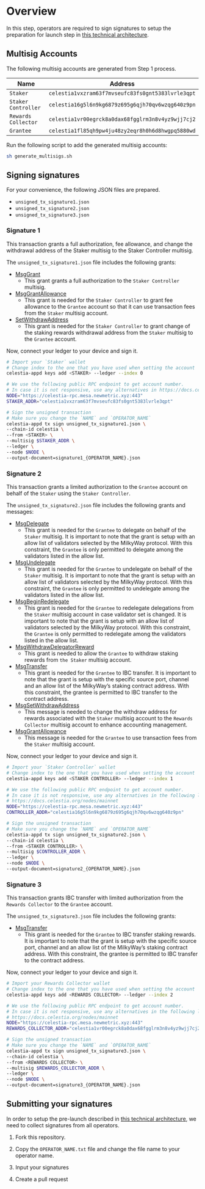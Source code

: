# Overview

In this step, operators are required to sign signatures to setup the preparation for launch step in [this technical architecture](https://github.com/milkyway-labs/architecture).

## Multisig Accounts

The following multisig accounts are generated from Step 1 process.

| Name | Address |
|---|---|
| `Staker`            |`celestia1vxzram63f7mvseufc83fs0gnt5383lvrle3qpt` |
| `Staker Controller` |`celestia16g5l6n9kg6879z695g6qjh70qv6wzqg640z9pn` |
| `Rewards Collector` |`celestia1vr00egrck8a0dax68fgglrm3n8v4yz9wjj7cj2` |
| `Grantee`           |`celestia1fl85qh9pw4ju48zy2eqr8h0h6d8hwgpq5880wd` |

Run the following script to add the generated multisig accounts:
```bash
sh generate_multisigs.sh
```

## Signing signatures

For your convenience, the following JSON files are prepared.

- `unsigned_tx_signature1.json`
- `unsigned_tx_signature2.json`
- `unsigned_tx_signature3.json`

### Signature 1

This transaction grants a full authorization, fee allowance, and change the withdrawal address of the Staker multisig to the Staker Controller multisig.

The `unsigned_tx_signature1.json` file includes the following grants:

- [MsgGrant](https://github.com/cosmos/cosmos-sdk/blob/v0.46.14/proto/cosmos/authz/v1beta1/tx.proto#L20)
    - This grant grants a full authorization to the `Staker Controller` multisig.
- [MsgGrantAllowance](https://github.com/cosmos/cosmos-sdk/blob/v0.46.14/proto/cosmos/feegrant/v1beta1/tx.proto#L16)
    - This grant is needed for the `Staker Controller` to grant fee allowance to the `Grantee` account so that it can use transaction fees from the `Staker` multisig account.
- [SetWithdrawAddress](https://github.com/cosmos/cosmos-sdk/blob/v0.46.14/proto/cosmos/distribution/v1beta1/tx.proto#L16)
    - This grant is needed for the `Staker Controller` to grant change of the staking rewards withdrawal address from the `Staker` multisig to the `Grantee` account.

Now, connect your ledger to your device and sign it.

```bash
# Import your `Staker` wallet
# Change index to the one that you have used when setting the account
celestia-appd keys add <STAKER> --ledger --index 0

# We use the following public RPC endpoint to get account number.
# In case it is not responsive, use any alternatives in https://docs.celestia.org/nodes/mainnet
NODE="https://celestia-rpc.mesa.newmetric.xyz:443"
STAKER_ADDR="celestia1vxzram63f7mvseufc83fs0gnt5383lvrle3qpt"

# Sign the unsigned transaction
# Make sure you change the `NAME` and `OPERATOR_NAME`
celestia-appd tx sign unsigned_tx_signature1.json \
--chain-id celestia \
--from <STAKER> \
--multisig $STAKER_ADDR \
--ledger \
--node $NODE \
--output-document=signature1_{OPERATOR_NAME}.json
```

### Signature 2

This transaction grants a limited authorization to the `Grantee` account on behalf of the `Staker` using the `Staker Controller`.

The `unsigned_tx_signature2.json` file includes the following grants and messages:

- [MsgDelegate](https://github.com/cosmos/cosmos-sdk/blob/v0.46.14/proto/cosmos/staking/v1beta1/tx.proto#L26)
    - This grant is needed for the `Grantee` to delegate on behalf of the `Staker` multisig. It is important to note that the grant is setup with an allow list of validators selected by the MilkyWay protocol. With this constraint, the `Grantee` is only permitted to delegate among the validators listed in the allow list.
- [MsgUndelegate](https://github.com/cosmos/cosmos-sdk/blob/v0.46.14/proto/cosmos/staking/v1beta1/tx.proto#L34)
    - This grant is needed for the `Grantee` to undelegate on behalf of the `Staker` multisig. It is important to note that the grant is setup with an allow list of validators selected by the MilkyWay protocol. With this constraint, the `Grantee` is only permitted to undelegate among the validators listed in the allow list.
- [MsgBeginRedelegate](https://github.com/cosmos/cosmos-sdk/blob/v0.46.14/proto/cosmos/staking/v1beta1/tx.proto#L30)
    - This grant is needed for the `Grantee` to redelegate delegations from the `Staker` multisig account in case validator set is changed. It is important to note that the grant is setup with an allow list of validators selected by the MilkyWay protocol. With this constraint, the `Grantee` is only permitted to redelegate among the validators listed in the allow list.
- [MsgWithdrawDelegatorReward](https://github.com/cosmos/cosmos-sdk/blob/v0.46.14/proto/cosmos/distribution/v1beta1/tx.proto#L20)
    - This grant is needed to allow the `Grantee` to withdraw staking rewards from `the Staker` multisig account.
- [MsgTransfer](https://github.com/cosmos/ibc-go/blob/v6.2.0/proto/ibc/applications/transfer/v1/tx.proto#L14)
    - This grant is needed for the `Grantee` to IBC transfer. It is important to note that the grant is setup with the specific source port, channel and an allow list of the MilkyWay’s staking contract address. With this constraint, the grantee is permitted to IBC transfer to the contract address.
- [MsgSetWithdrawAddress](https://github.com/cosmos/cosmos-sdk/blob/v0.46.14/proto/cosmos/distribution/v1beta1/tx.proto#L16)
    - This message is needed to change the withdraw address for rewards associated with the `Staker` multisig account to the `Rewards Collector` multisig account to enhance accounting management.
- [MsgGrantAllowance](https://github.com/cosmos/cosmos-sdk/blob/v0.46.14/proto/cosmos/feegrant/v1beta1/tx.proto#L16)
    - This message is needed for the `Grantee` to use transaction fees from the `Staker` multisig account.

Now, connect your ledger to your device and sign it.

```bash
# Import your `Staker Controller` wallet
# Change index to the one that you have used when setting the account
celestia-appd keys add <STAKER CONTROLLER> --ledger --index 1

# We use the following public RPC endpoint to get account number.
# In case it is not responsive, use any alternatives in the following link
# https://docs.celestia.org/nodes/mainnet
NODE="https://celestia-rpc.mesa.newmetric.xyz:443"
CONTROLLER_ADDR="celestia16g5l6n9kg6879z695g6qjh70qv6wzqg640z9pn"

# Sign the unsigned transaction
# Make sure you change the `NAME` and `OPERATOR_NAME`
celestia-appd tx sign unsigned_tx_signature2.json \
--chain-id celestia \
--from <STAKER CONTROLLER> \
--multisig $CONTROLLER_ADDR \
--ledger \
--node $NODE \
--output-document=signature2_{OPERATOR_NAME}.json
```

### Signature 3

This transaction grants IBC transfer with limited authorization from the `Rewards Collector` to the `Grantee` account.

The `unsigned_tx_signature3.json` file includes the following grants:

- [MsgTransfer](https://github.com/cosmos/ibc-go/blob/v6.2.0/proto/ibc/applications/transfer/v1/tx.proto#L14)
    - This grant is needed for the `Grantee` to IBC transfer staking rewards. It is important to note that the grant is setup with the specific source port, channel and an allow list of the MilkyWay’s staking contract address. With this constraint, the grantee is permitted to IBC transfer to the contract address.

Now, connect your ledger to your device and sign it.

```bash
# Import your Rewards Collector wallet
# Change index to the one that you have used when setting the account
celestia-appd keys add <REWARDS COLLECTOR> --ledger --index 2

# We use the following public RPC endpoint to get account number.
# In case it is not responsive, use any alternatives in the following link
# https://docs.celestia.org/nodes/mainnet
NODE="https://celestia-rpc.mesa.newmetric.xyz:443"
REWARDS_COLLECTOR_ADDR="celestia1vr00egrck8a0dax68fgglrm3n8v4yz9wjj7cj2"

# Sign the unsigned transaction
# Make sure you change the `NAME` and `OPERATOR_NAME`
celestia-appd tx sign unsigned_tx_signature3.json \
--chain-id celestia \
--from <REWARDS COLLECTOR> \
--multisig $REWARDS_COLLECTOR_ADDR \
--ledger \
--node $NODE \
--output-document=signature3_{OPERATOR_NAME}.json
```

## Submitting your signatures

In order to setup the pre-launch described in [this technical architecture](https://github.com/milkyway-labs/architecture#preparation-for-launch), we need to collect signatures from all operators.

1. Fork this repository.

2. Copy the `OPERATOR_NAME.txt` file and change the file name to your operator name.

3. Input your signatures

4. Create a pull request
